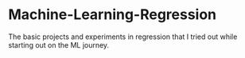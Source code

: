 # Machine-Learning-Regression
The basic projects and experiments in regression that I tried out while starting out on the ML journey.

